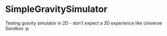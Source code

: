 # SimpleGravitySimulator
Testing gravity simulator in 2D - don't expect a 3D experience like Universe Sandbox :p
